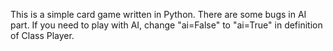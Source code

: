 This is a simple card game written in Python.
There are some bugs in AI part. If you need to play with AI, change "ai=False" to "ai=True" in definition of Class Player.